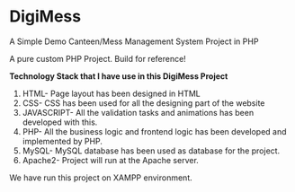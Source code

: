 # DigiMess

A Simple Demo Canteen/Mess Management System Project in PHP


A pure custom PHP Project. Build for reference!

**Technology Stack that I have use in this DigiMess Project**

1) HTML- Page layout has been designed in HTML
2) CSS- CSS has been used for all the designing part of the website
3) JAVASCRIPT- All the validation tasks and animations has been developed with this.
4) PHP- All the business logic and frontend logic has been developed and implemented by PHP.
5) MySQL- MySQL database has been used as database for the project.
6) Apache2- Project will run at the Apache server.

We have run this project on XAMPP environment.


